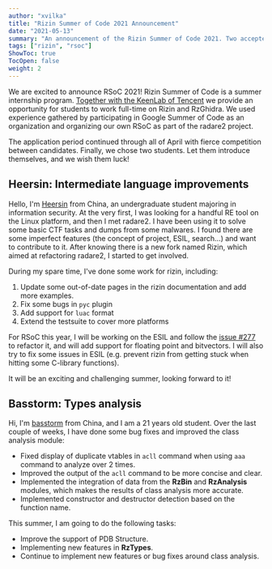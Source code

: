 ```yaml
---
author: "xvilka"
title: "Rizin Summer of Code 2021 Announcement"
date: "2021-05-13"
summary: "An announcement of the Rizin Summer of Code 2021. Two accepted candidates."
tags: ["rizin", "rsoc"]
ShowToc: true
TocOpen: false
weight: 2
---
```


We are excited to announce RSoC 2021! Rizin Summer of Code is a summer
internship program. [Together with the KeenLab of Tencent](https://keenlab.tencent.com/zh/2021/03/04/RSoC-keenlab-2021/) we provide an opportunity
for students to work full-time on Rizin and RzGhidra.
We used experience gathered by participating in Google Summer of Code as an organization and
organizing our own RSoC as part of the radare2 project.

The application period continued through all of April with fierce competition between candidates. Finally, we chose
two students. Let them introduce themselves, and we wish them luck!

## Heersin: Intermediate language improvements

Hello, I'm [Heersin](https://github.com/Heersin) from China, an undergraduate student majoring in information security. At the very first, I was looking for a handful RE tool on the Linux platform, and then I met radare2. I have been using it to solve some basic CTF tasks and dumps from some malwares. I found there are some imperfect features (the concept of project, ESIL, search...) and want to contribute to it. After knowing there is a new fork named Rizin, which aimed at refactoring radare2, I started to get involved.

During my spare time, I've done some work for rizin, including:
   1. Update some out-of-date pages in the rizin documentation and add more examples.
   2. Fix some bugs in `pyc` plugin
   3. Add support for `luac` format
   4. Extend the testsuite to cover more platforms

For RSoC this year, I will be working on the ESIL and follow the [issue #277](https://github.com/rizinorg/rizin/issues/277) to refactor it, and will add support for floating point and bitvectors. I will also try to fix some issues in ESIL (e.g. prevent rizin from getting stuck when hitting some C-library functions).

It will be an exciting and challenging summer, looking forward to it!

## Basstorm: Types analysis

Hi, I'm [basstorm](https://github.com/Basstorm) from China, and I am a 21 years old student. Over the last couple of weeks, I have done some bug fixes and improved the class analysis module:

- Fixed display of duplicate vtables in `acll` command when using `aaa` command to analyze over 2 times.
- Improved the output of the `acll` command to be more concise and clear.
- Implemented the integration of data from the **RzBin** and **RzAnalysis** modules, which makes the results of class analysis more accurate.
- Implemented constructor and destructor detection based on the function name.

This summer, I am going to do the following tasks:

- Improve the support of PDB Structure.
- Implementing new features in **RzTypes**.
- Continue to implement new features or bug fixes around class analysis.
